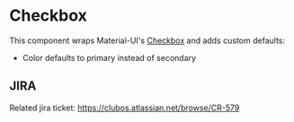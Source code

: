 # Checkbox
This component wraps Material-UI's [Checkbox](https://material-ui.com/components/Checkbox/) and adds custom defaults:

* Color defaults to primary instead of secondary

## JIRA
Related jira ticket: https://clubos.atlassian.net/browse/CR-579
